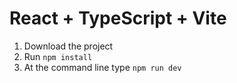 # React + TypeScript + Vite

1. Download the project
2. Run `npm install`
3. At the command line type `npm run dev`

